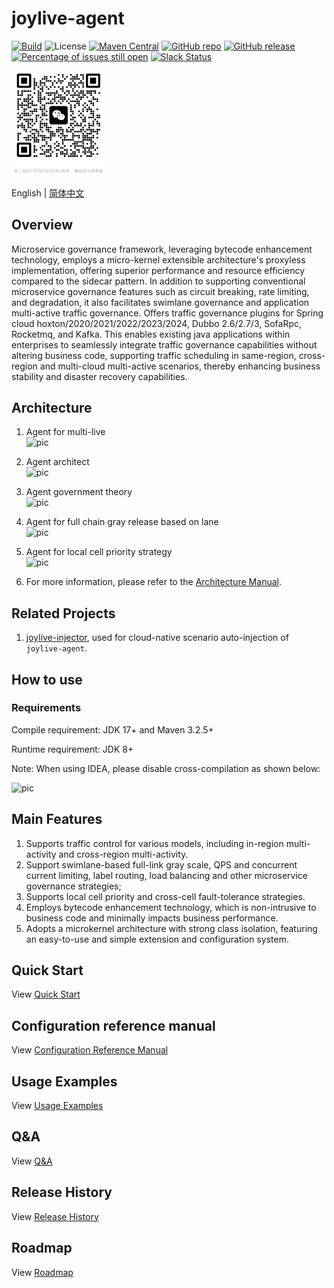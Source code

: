 # joylive-agent

[![Build](https://github.com/jd-opensource/joylive-agent/actions/workflows/build.yml/badge.svg)](https://github.com/jd-opensource/joylive-agent/actions/workflows/build.yml)
![License](https://img.shields.io/github/license/jd-opensource/joylive-agent.svg)
[![Maven Central](https://img.shields.io/maven-central/v/com.jd.live/joylive-agent.svg?label=maven%20central)](https://search.maven.org/search?q=g:com.jd.live)
[![GitHub repo](https://img.shields.io/badge/GitHub-repo-blue)](https://github.com/jd-opensource/joylive-agent)
[![GitHub release](https://img.shields.io/github/release/jd-opensource/joylive-agent.svg)](https://github.com/jd-opensource/joylive-agent/releases)
[![Percentage of issues still open](http://isitmaintained.com/badge/open/jd-opensource/joylive-agent.svg)](http://isitmaintained.com/project/jd-opensource/joylive-agent "Percentage of issues still open")
[![Slack Status](https://img.shields.io/badge/slack-join_chat-white.svg?logo=slack&style=social)](https://joylivehq.slack.com)

<img src="docs/image/weixin.png" title="The QR code is valid until 2025/04/03" width="150" />

English | [简体中文](./README-zh.md)

## Overview

Microservice governance framework, leveraging bytecode enhancement technology, 
employs a micro-kernel extensible architecture's proxyless implementation, 
offering superior performance and resource efficiency compared to the sidecar pattern. 
In addition to supporting conventional microservice governance features such as circuit breaking, rate limiting, and degradation, 
it also facilitates swimlane governance and application multi-active traffic governance.
Offers traffic governance plugins for Spring cloud hoxton/2020/2021/2022/2023/2024, Dubbo 2.6/2.7/3, SofaRpc, Rocketmq, and Kafka. 
This enables existing java applications within enterprises to seamlessly integrate traffic governance capabilities without altering business code,
supporting traffic scheduling in same-region, cross-region and multi-cloud multi-active scenarios, 
thereby enhancing business stability and disaster recovery capabilities.

## Architecture
1. Agent for multi-live   
![pic](docs/image/architect-0.png)

2. Agent architect   
![pic](docs/image/architect-1.png)

3. Agent government theory   
![pic](docs/image/architect-2.png)

4. Agent for full chain gray release based on lane   
![pic](docs/image/architect-3.png)

5. Agent for local cell priority strategy   
![pic](docs/image/architect-4.png)

6. For more information, please refer to the [Architecture Manual](docs/architect.md).

## Related Projects

1. [joylive-injector](https://github.com/jd-opensource/joylive-injector), used for cloud-native scenario auto-injection of `joylive-agent`.

## How to use

### Requirements

Compile requirement: JDK 17+ and Maven 3.2.5+ 

Runtime requirement: JDK 8+

Note: When using IDEA, please disable cross-compilation as shown below:

![pic](docs/image/idea-0.jpg)

## Main Features

1. Supports traffic control for various models, including in-region multi-activity and cross-region multi-activity.
2. Support swimlane-based full-link gray scale, QPS and concurrent current limiting, label routing, load balancing and other microservice governance strategies;
3. Supports local cell priority and cross-cell fault-tolerance strategies.
4. Employs bytecode enhancement technology, which is non-intrusive to business code and minimally impacts business performance.
5. Adopts a microkernel architecture with strong class isolation, featuring an easy-to-use and simple extension and configuration system.

## Quick Start

View [Quick Start](./docs/quickstart.md)

## Configuration reference manual

View [Configuration Reference Manual](./docs/config.md)

## Usage Examples

View [Usage Examples](./docs/example.md)

## Q&A

View [Q&A](./docs/qa.md)

## Release History

View [Release History](./RELEASE.md)

## Roadmap

View [Roadmap](./docs/roadmap.md)
